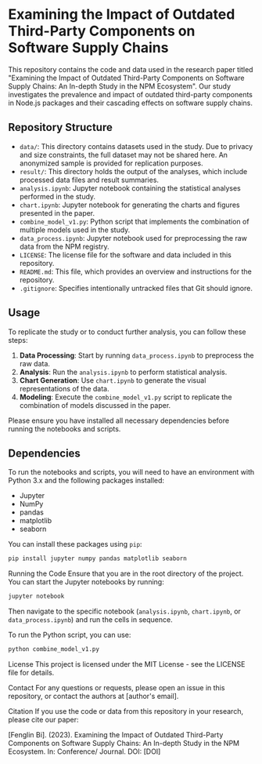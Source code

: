 # Examining the Impact of Outdated Third-Party Components on Software Supply Chains

This repository contains the code and data used in the research paper titled "Examining the Impact of Outdated Third-Party Components on Software Supply Chains: An In-depth Study in the NPM Ecosystem". Our study investigates the prevalence and impact of outdated third-party components in Node.js packages and their cascading effects on software supply chains.

## Repository Structure

- `data/`: This directory contains datasets used in the study. Due to privacy and size constraints, the full dataset may not be shared here. An anonymized sample is provided for replication purposes.
- `result/`: This directory holds the output of the analyses, which include processed data files and result summaries.
- `analysis.ipynb`: Jupyter notebook containing the statistical analyses performed in the study.
- `chart.ipynb`: Jupyter notebook for generating the charts and figures presented in the paper.
- `combine_model_v1.py`: Python script that implements the combination of multiple models used in the study.
- `data_process.ipynb`: Jupyter notebook used for preprocessing the raw data from the NPM registry.
- `LICENSE`: The license file for the software and data included in this repository.
- `README.md`: This file, which provides an overview and instructions for the repository.
- `.gitignore`: Specifies intentionally untracked files that Git should ignore.

## Usage

To replicate the study or to conduct further analysis, you can follow these steps:

1. **Data Processing**: Start by running `data_process.ipynb` to preprocess the raw data.
2. **Analysis**: Run the `analysis.ipynb` to perform statistical analysis.
3. **Chart Generation**: Use `chart.ipynb` to generate the visual representations of the data.
4. **Modeling**: Execute the `combine_model_v1.py` script to replicate the combination of models discussed in the paper.

Please ensure you have installed all necessary dependencies before running the notebooks and scripts.

## Dependencies

To run the notebooks and scripts, you will need to have an environment with Python 3.x and the following packages installed:

- Jupyter
- NumPy
- pandas
- matplotlib
- seaborn

You can install these packages using `pip`:

```bash
pip install jupyter numpy pandas matplotlib seaborn
```
Running the Code
Ensure that you are in the root directory of the project. You can start the Jupyter notebooks by running:

```bash
jupyter notebook
```

Then navigate to the specific notebook (`analysis.ipynb`, `chart.ipynb`, or `data_process.ipynb`) and run the cells in sequence.

To run the Python script, you can use:
    
```bash
python combine_model_v1.py
```
License
This project is licensed under the MIT License - see the LICENSE file for details.

Contact
For any questions or requests, please open an issue in this repository, or contact the authors at [author's email].

Citation
If you use the code or data from this repository in your research, please cite our paper:

[Fenglin Bi]. (2023). Examining the Impact of Outdated Third-Party Components on Software Supply Chains: An In-depth Study in the NPM Ecosystem. In: Conference/ Journal. DOI: [DOI]
